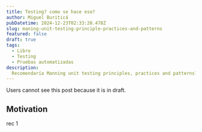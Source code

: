 ```yaml
---
title: Testing? como se hace eso?
author: Miguel Buriticá
pubDatetime: 2024-12-23T02:33:20.478Z
slug: maning-unit-testing-principle-practices-and-patterns
featured: false
draft: true
tags:
  - Libro
  - Testing
  - Pruebas automatizadas
description:
  Recomendaría Manning unit testing principles, practices and patterns? Totalmente diría que no es un libro para iniciantes, pero es un 10/10 sin dudarlo.
---
```


Users cannot see this post because it is in draft.

## Motivation

rec 1
